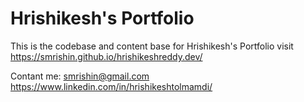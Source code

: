 # Hrishikesh's Portfolio

This is the codebase and content base for Hrishikesh's Portfolio
visit https://smrishin.github.io/hrishikeshreddy.dev/

Contant me:
smrishin@gmail.com
https://www.linkedin.com/in/hrishikeshtolmamdi/
